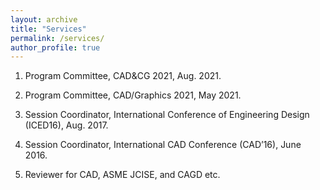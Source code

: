 ```yaml
---
layout: archive
title: "Services"
permalink: /services/
author_profile: true
---
```


<!-- {% if site.talkmap_link == true %}

<p style="text-decoration:underline;"><a href="/talkmap.html">See a map of all the places I've given a talk!</a></p>

{% endif %}

{% for post in site.talks reversed %}
  {% include archive-single-talk.html %}
{% endfor %} -->
1. Program Committee, CAD&CG 2021, Aug. 2021.

1. Program Committee, CAD/Graphics 2021, May 2021.

1. Session Coordinator, International Conference of Engineering Design (ICED16), Aug. 2017.

1. Session Coordinator, International CAD Conference (CAD’16), June 2016.

1. Reviewer for CAD, ASME JCISE, and CAGD etc.



